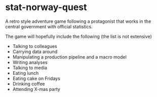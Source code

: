 # stat-norway-quest
A retro style adventure game following a protagonist that works in the central government with official statistics.

The game will hopefully include the following (the list is not extensive)
- Talking to colleagues
- Carrying data around
- Manipulating a production pipeline and a macro model
- Writing analyses
- Talking to media
- Eating lunch
- Eating cake on Fridays
- Drinking coffee
- Attending X-mas party

